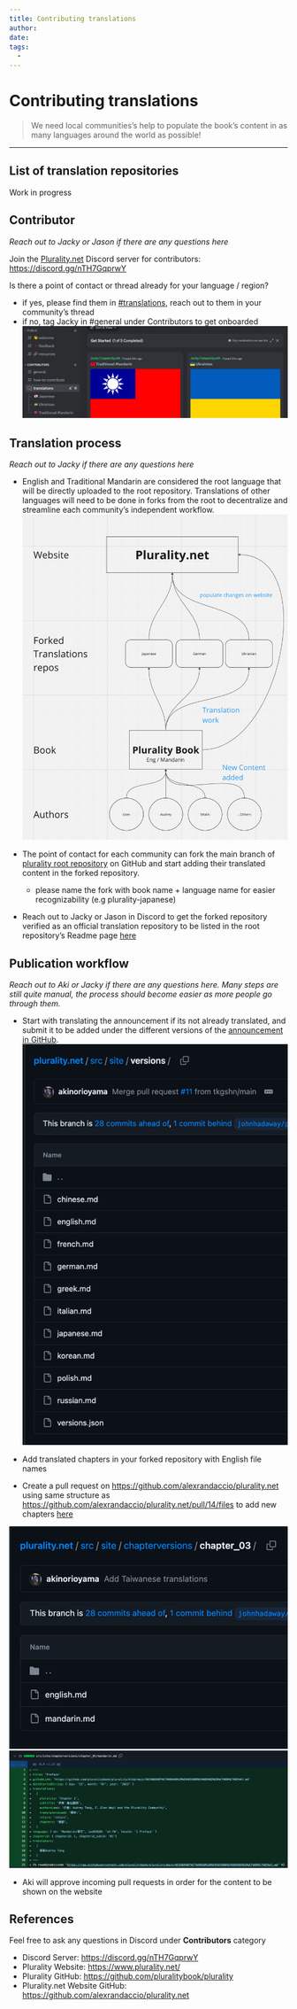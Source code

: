 ```yaml
---
title: Contributing translations
author:
date: 
tags:
  - 
---
```


# Contributing translations

> We need local communities’s help to populate the book’s content in as many languages around the world as possible!

---

## List of translation repositories

Work in progress

## Contributor

*Reach out to Jacky or Jason if there are any questions here*

Join the [Plurality.net](http://Plurality.net) Discord server for contributors: https://discord.gg/nTH7GqprwY

Is there a point of contact or thread already for your language / region?

* if yes, please find them in [#translations](https://discord.gg/9x3nBJeuPY), reach out to them in your community’s thread
* if no, tag Jacky in #general under Contributors to get onboarded
![discord screenshot of translations tab](assets\translation-screenshot-01.png)

## Translation process

*Reach out to Jacky if there are any questions here*

* English and Traditional Mandarin are considered the root language that will be directly uploaded to the root repository. Translations of other languages will need to be done in forks from the root to decentralize and streamline each community’s independent workflow.
![translation git repos](assets/translation-screenshot-02.png)

* The point of contact for each community can fork the main branch of [plurality root repository](https://github.com/pluralitybook/plurality) on GitHub and start adding their translated content in the forked repository.
    * please name the fork with book name + language name for easier recognizability (e.g plurality-japanese)
* Reach out to Jacky or Jason in Discord to get the forked repository verified as an official translation repository to be listed in the root repository’s Readme page [here](https://github.com/pluralitybook/plurality#official-active-translation-repositories)

## Publication workflow

*Reach out to Aki or Jacky if there are any questions here. Many steps are still quite manual, the process should become easier as more people go through them.*

* Start with translating the announcement if its not already translated, and submit it to be added under the different versions of the [announcement in GitHub](https://github.com/alexrandaccio/plurality.net/tree/main/src/site/versions).
![alt text](assets/translation-screenshot-03.png)

* Add translated chapters in your forked repository with English file names
* Create a pull request on https://github.com/alexrandaccio/plurality.net using same structure as https://github.com/alexrandaccio/plurality.net/pull/14/files to add new chapters [here](https://github.com/alexrandaccio/plurality.net/tree/main/src/site/chapterversions)

![alt text](assets/translation-screenshot-04.png)
![alt text](assets/translation-screenshot-05.png)

* Aki will approve incoming pull requests in order for the content to be shown on the website

## References

Feel free to ask any questions in Discord under **Contributors** category

* Discord Server: https://discord.gg/nTH7GqprwY
* Plurality Website: https://www.plurality.net/
* Plurality GitHub: https://github.com/pluralitybook/plurality
* Plurality.net Website GitHub: https://github.com/alexrandaccio/plurality.net